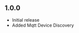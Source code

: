 <!-- https://developers.home-assistant.io/docs/add-ons/presentation#keeping-a-changelog -->

## 1.0.0

- Initial release
- Added Mqtt Device Discovery
